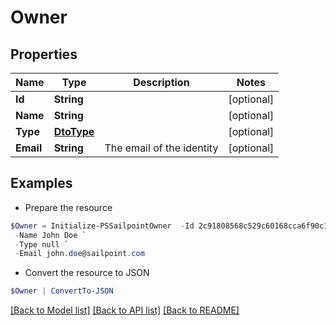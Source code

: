 # Owner
## Properties

Name | Type | Description | Notes
------------ | ------------- | ------------- | -------------
**Id** | **String** |  | [optional] 
**Name** | **String** |  | [optional] 
**Type** | [**DtoType**](DtoType.md) |  | [optional] 
**Email** | **String** | The email of the identity | [optional] 

## Examples

- Prepare the resource
```powershell
$Owner = Initialize-PSSailpointOwner  -Id 2c91808568c529c60168cca6f90c1313 `
 -Name John Doe `
 -Type null `
 -Email john.doe@sailpoint.com
```

- Convert the resource to JSON
```powershell
$Owner | ConvertTo-JSON
```

[[Back to Model list]](../README.md#documentation-for-models) [[Back to API list]](../README.md#documentation-for-api-endpoints) [[Back to README]](../README.md)

